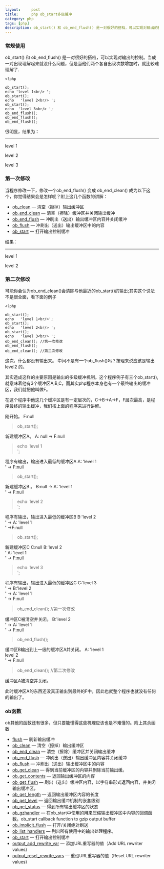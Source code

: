 ```yaml
---
layout:     post
title:      php ob_start多级缓冲
category: php
tags: [php]
description: ob_start() 和 ob_end_flush() 是一对很好的搭档，可以实现对输出的控制。当成一对出现理解起来就没什么问题，但是当他们两个各自出现次数增加时，就比较难理解了.
---
```


### 常规使用

ob_start() 和 ob_end_flush() 是一对很好的搭档，可以实现对输出的控制。当成一对出现理解起来就没什么问题，但是当他们两个各自出现次数增加时，就比较难理解了.

```
<?php

ob_start();
echo 'level 1<br/> ';
ob_start();
echo   'level 2<br/> ';
ob_start();
echo  'level 3<br/> ';
ob_end_flush();
ob_end_flush();
ob_end_flush();
```

很明显，结果为：
***
level 1

level 2

level 3

### 第一次修改

当程序修改一下，修改一个ob_end_flush() 变成 ob_end_clean() 成为以下这个，你觉得结果会是怎样呢？附上这几个函数的讲解：


- [ob_clean](http://cn2.php.net/manual/zh/function.ob-clean.php) — 清空（擦掉）输出缓冲区
- [ob_end_clean](http://cn2.php.net/manual/zh/function.ob-end-clean.php) — 清空（擦除）缓冲区并关闭输出缓冲
- [ob_end_flush](http://cn2.php.net/manual/zh/function.ob-end-flush.php) — 冲刷出（送出）输出缓冲区内容并关闭缓冲
- [ob_flush](http://cn2.php.net/manual/zh/function.ob-flush.php) — 冲刷出（送出）输出缓冲区中的内容
- [ob_start](http://cn2.php.net/manual/zh/function.ob-start.php) — 打开输出控制缓冲


结果：
***
level 1

level 2

### 第二次修改

可能你会认为ob_end_clean()会清除与他最近的ob_start()的输出;其实这个说法不是很全面，看下面的例子

```
<?php

ob_start();
echo   'level 1<br/>';
ob_start();
echo   'level 2<br/> ';
ob_start();
echo   'level 3<br/> ';
ob_end_clean(); //第一次修改
ob_end_flush();
ob_end_clean(); //第二次修改
```

这次，什么都没有输出来。
中间不是有一个ob_flush()吗？按理来说应该是输出  level2 的。

其实造成这样的主要原因是输出的多级缓冲机制。这个程序例子有三个ob_start(),就意味着他有3个缓冲区A,B,C，而其实php程序本身也有一个最终输出的缓冲区，我们就把他叫做F。

在这个程序中他这几个缓冲区是有一定层次的，C->B->A->F，F层次最高，是程序最终的输出缓冲，我们按上面的程序来进行讲解。

刚开始。  F:null 

>ob_start();

新建缓冲区A。  A: null -> F:null

>echo   'level 1<br/>';

程序有输出，输出进入最低的缓冲区A  A: 'level 1<br/>' -> F:null

>ob_start(); 

新建缓冲区B 。 B:null  ->  A: 'level 1<br/>' -> F:null

>echo   'level 2<br/>';

程序有输出，输出进入最低的缓冲区B     B:'level 2<br/> ' ->  A: 'level 1<br/>' ->F:null

>ob_start();

新建缓冲区C   C:null  B:'level 2<br/> '   A: 'level 1<br/>' -> F:null

>echo   'level 3<br/>';

程序有输出，输出进入最低的缓冲区C    C:'level 3<br/> '  ->  B:'level 2<br/> '  ->  A: 'level 1<br/>' -> F:null

>ob_end_clean(); //第一次修改

缓冲区C被清空并关闭。  B:'level 2<br/> '  ->  A: 'level 1<br/>' -> F:null

>ob_end_flush();

缓冲区B输出到上一级的缓冲区A并关闭。   A: 'level 1<br/>level 2<br/> ' -> F:null

>ob_end_clean(); //第二次修改

缓冲区A被清空并关闭。

此时缓冲区A的东西还没真正输出到最终的F中，因此也就整个程序也就没有任何的输出了。

### ob函数

ob其他的函数还有很多，但只要能懂得这些机理应该也是不难懂的。附上其余函数

- [flush](http://cn2.php.net/manual/zh/function.flush.php) — 刷新输出缓冲
- [ob_clean](http://cn2.php.net/manual/zh/function.ob_clean.php) — 清空（擦掉）输出缓冲区
- [ob_end_clean](http://cn2.php.net/manual/zh/function.ob_end_clean.php) — 清空（擦除）缓冲区并关闭输出缓冲
- [ob_end_flush](http://cn2.php.net/manual/zh/function.ob_end_flush.php) — 冲刷出（送出）输出缓冲区内容并关闭缓冲
- [ob_flush](http://cn2.php.net/manual/zh/function.ob_flush.php) — 冲刷出（送出）输出缓冲区中的内容
- [ob_get_clean](http://cn2.php.net/manual/zh/function.ob_get_clean.php) — 得到当前缓冲区的内容并删除当前输出缓。
- [ob_get_contents](http://cn2.php.net/manual/zh/function.ob_get_contents.php) — 返回输出缓冲区的内容
- [ob_get_flush](http://cn2.php.net/manual/zh/function.ob_get_flush.php) — 刷出（送出）缓冲区内容，以字符串形式返回内容，并关闭输出缓冲区。
- [ob_get_length](http://cn2.php.net/manual/zh/function.ob_get_length.php) — 返回输出缓冲区内容的长度
- [ob_get_level](http://cn2.php.net/manual/zh/function.ob_get_level.php) — 返回输出缓冲机制的嵌套级别
- [ob_get_status](http://cn2.php.net/manual/zh/function.ob_get_status.php) — 得到所有输出缓冲区的状态
- [ob_gzhandler](http://cn2.php.net/manual/zh/function.ob_gzhandler.php) — 在ob_start中使用的用来压缩输出缓冲区中内容的回调函数。ob_start callback function to gzip output buffer
- [ob_implicit_flush](http://cn2.php.net/manual/zh/function.ob_implicit_flush.php) — 打开/关闭绝对刷送
- [ob_list_handlers](http://cn2.php.net/manual/zh/function.ob_list_handlers.php) — 列出所有使用中的输出处理程序。
- [ob_start](http://cn2.php.net/manual/zh/function.ob_start.php) — 打开输出控制缓冲
- [output_add_rewrite_var](http://cn2.php.net/manual/zh/function.output_add_rewrite_var.php) — 添加URL重写器的值（Add URL rewriter values）
- [output_reset_rewrite_vars](http://cn2.php.net/manual/zh/function.output_reset_rewrite_vars.php) — 重设URL重写器的值（Reset URL rewriter values）


